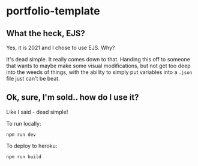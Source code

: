 # portfolio-template

## What the heck, EJS?

Yes, it is 2021 and I chose to use EJS. Why?

It's dead simple. It really comes down to that. Handing this off to someone that wants to maybe make some visual modifications, but not get too deep into the weeds of things, with the ability to simply put variables into a `.json` file just can't be beat.

## Ok, sure, I'm sold.. how do I use it?

Like I said - dead simple!

To run locally:

```
npm run dev
```

To deploy to heroku:

```
npm run build
```

